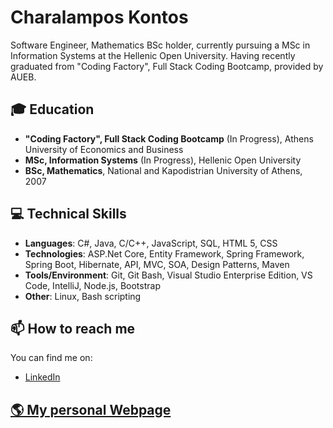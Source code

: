 # Charalampos Kontos
Software Engineer, Mathematics BSc holder, currently pursuing a MSc in Information Systems at the Hellenic Open University. Having recently graduated from "Coding Factory", Full Stack Coding Bootcamp, provided by AUEB.

## 🎓 Education

- **"Coding Factory", Full Stack Coding Bootcamp** (In Progress), Athens University of Economics and Business
- **MSc, Information Systems** (In Progress), Hellenic Open University
- **BSc, Mathematics**, National and Kapodistrian University of Athens, 2007

## 💻 Technical Skills

- **Languages**: C#, Java, C/C++, JavaScript, SQL, HTML 5, CSS
- **Technologies**: ASP.Net Core, Entity Framework, Spring Framework, Spring Boot, Hibernate, API, MVC, SOA, Design Patterns, Maven
- **Tools/Environment**: Git, Git Bash, Visual Studio Enterprise Edition, VS Code, IntelliJ, Node.js, Bootstrap
- **Other**: Linux, Bash scripting

## 📫 How to reach me

You can find me on:
- [LinkedIn](https://www.linkedin.com/in/xkontos/ "Right click -> Open in new tab")

## [🌎 My personal Webpage](https://ckontos82.github.io/ "Right click -> Open in new tab")

